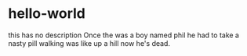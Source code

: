 # hello-world
this has no description
Once the was a boy named phil
he had to take a nasty pill
walking was like up a hill
now he's dead.
